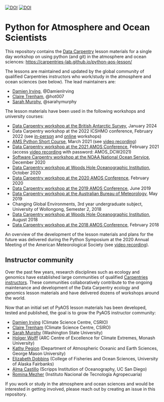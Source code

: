 [![DOI](https://jose.theoj.org/papers/10.21105/jose.00037/status.svg)](https://doi.org/10.21105/jose.00037)
[![DOI](https://zenodo.org/badge/117483226.svg)](https://zenodo.org/badge/latestdoi/117483226)

# Python for Atmosphere and Ocean Scientists

This repository contains the [Data Carpentry](https://datacarpentry.org/) lesson materials
for a single day workshop on using python (and git) in the atmosphere and ocean sciences:
<https://carpentries-lab.github.io/python-aos-lesson/>

The lessons are maintained and updated by the global community of qualified Carpentries
instructors who work/study in the atmosphere and ocean sciences (see below).
The lead maintainers are:

- [Damien Irving](https://damienirving.github.io/), @DamienIrving
- [Claire Trenham](https://people.csiro.au/T/C/claire-trenham), @hot007
- [Sarah Murphy](https://sarahymurphy.github.io/), @sarahymurphy

The lesson materials have been used in the following workshops and university courses:

- [Data Carpentry workshop at the British Antarctic Survey](https://github.com/carpentries-lab/python-aos-lesson/issues/59#issuecomment-1879252806), January 2024
- Data Carpentry workshop at the 2022 ICSHMO conference, February 2022 (see [in-person](https://pletzer.github.io/2022-02-08-icshmo/) and [online](https://damienirving.github.io/2022-02-08-icshmo-online/) workshops)
- [AMS Python Short Course](https://damienirving.github.io/2021-03-02-ams/), March 2021 (see [video recording](https://www.youtube.com/playlist?list=PLg9E-Np_QpNVR2mdbnXLfd81-hmKk20sD))
- [Data Carpentry workshop at the 2021 AMOS Conference](https://damienirving.github.io/2021-02-04-amos/), February 2021 (access [video recording](https://vimeo.com/showcase/8206169) with password: AMOS\_DCW2021)
- [Software Carpentry workshop at the NOAA National Ocean Service](https://martinosorb.github.io/2020-12-08-NOAA/), December 2020
- [Data Carpentry workshop at Woods Hole Oceanographic Institution](https://k-rns.github.io/2020-10-26-WHOI-Data/), October 2020
- [Data Carpentry workshop at the 2020 AMOS Conference](https://damienirving.github.io/2020-02-09-amos/), February 2020
- [Data Carpentry workshop at the 2019 AMOS Conference](https://damienirving.github.io/2019-06-10-amos/), June 2019
- [Data Carpentry workshop at the Australian Bureau of Meteorology](https://damienirving.github.io/2019-05-23-bom/), May 2019
- Changing Global Environments, 3rd year undergraduate subject, University of Wollongong, Semester 2, 2018
- [Data Carpentry workshop at Woods Hole Oceanographic Institution](https://damienirving.github.io/2018-08-15-whoi/), August 2018
- [Data Carpentry workshop at the 2018 AMOS Conference](https://damienirving.github.io/2018-02-04-amos-icshmo/), February 2018

An overview of the development of the lesson materials and plans for the future
was delivered during the Python Symposium at the 2020 Annual Meeting of the
American Meteorological Society
(see [video recording](https://ams.confex.com/ams/2020Annual/videogateway.cgi/id/521844?recordingid=521844)).

## Instructor community

Over the past few years,
research disciplines such as ecology and genomics have established large communities
of qualified [Carpentries instructors](https://carpentries.org/become-instructor/).
These communities collaboratively contribute to the ongoing maintenance and development
of the Data Carpentry ecology and genomics lesson materials and have delivered
dozens of workshops around the world.

Now that an initial set of PyAOS lesson materials has been developed, tested and published,
the goal is to grow the PyAOS instructor community:

- [Damien Irving](https://damienirving.github.io/) (Climate Science Centre, CSRIO)
- [Claire Trenham](https://people.csiro.au/T/C/claire-trenham) (Climate Science Centre, CSIRO)
- [Sarah Murphy](https://sarahymurphy.github.io/) (Washington State University)
- [Holger Wolff](https://climateextremes.org.au/member-profile/?memberID=93) (ARC Centre of Excellence for Climate Extremes, Monash University)
- [Kathy Pegion](https://www.kathypegion.com/) (Department of Atmospheric Oceanic and Earth Sciences, George Mason University)
- [Elizabeth Dobbins](https://uaf.edu/cfos/people/research-staff-and-post-docs/detail/elizabeth-dobbins.php) (College of Fisheries and Ocean Sciences, University of Alaska Fairbanks)
- [Alma Castillo](https://scripps.ucsd.edu/profiles/a4castillotrujillo) (Scripps Institution of Oceanography, UC San Diego)
- [Romina Mezher](https://inta.gob.ar/personas/mezher.romina) (Instituto Nacional de Tecnología Agropecuaria)

If you work or study in the atmosphere and ocean sciences and would be interested in getting involved,
please reach out by creating an issue in this repository.


